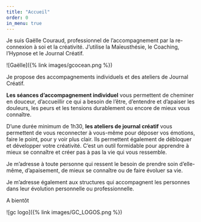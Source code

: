 ```yaml
---
title: "Accueil"
order: 0
in_menu: true
---
```

Je suis Gaëlle Couraud, professionnel de l’accompagnement par la re-connexion à soi et la créativité. J’utilise la Maïeusthésie, le Coaching, l’Hypnose et le Journal Créatif. 

![Gaëlle]({% link images/gcocean.png %})

Je propose des accompagnements individuels et des ateliers de Journal Créatif.

**Les séances d’accompagnement individuel** vous permettent de cheminer en douceur, d’accueillir ce qui a besoin de l’être, d’entendre et d’apaiser les douleurs, les peurs et les tensions durablement ou encore de mieux vous connaître.

D’une durée minimum de 1h30, **les ateliers de journal créatif** vous permettent de vous reconnecter à vous-même pour déposer vos émotions, faire le point, pour y voir plus clair. Ils permettent également de débloquer et développer votre créativité. C’est un outil formidable pour apprendre à mieux se connaître et créer pas à pas la vie qui vous ressemble.

Je m’adresse à toute personne qui ressent le besoin de prendre soin d’elle-même, d’apaisement, de mieux se connaître ou de faire évoluer sa vie.

Je m’adresse également aux structures qui accompagnent les personnes dans leur évolution personnelle ou professionnelle.

A bientôt 

![gc logo]({% link images/GC_LOGOS.png %}) 